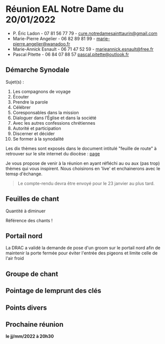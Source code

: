 # Réunion EAL Notre Dame du 20/01/2022

* P. Éric Ladon - 07 81 56 77 79 - cure.notredamesainttaurin@gmail.com
* Marie-Pierre Angelier - 06 82 89 81 99 - marie-pierre.angelier@wanadoo.fr
* Marie-Annick Esnault - 06 71 47 52 59 - marieannick.esnault@free.fr
* Pascal Pitette - 06 84 07 88 57 pascal.pitette@outlook.fr 

## Démarche Synodale

Sujet(s) :

1. Les compagnons de voyage
2. Écouter
3. Prendre la parole
4. Célébrer
5. Coresponsables dans la mission
6. Dialoguer dans l’Église et dans la société
7. Avec les autres confessions chrétiennes
8. Autorité et participation
9. Discerner et décider
10. Se former à la synodalité

Les dix thèmes sont exposés dans le document intitulé "feuille de route" à retrouver sur le site internet du diocèse : [page](https://evreux.catholique.fr/je-me-documente/eglise-universelle/dossiers/synode-pour-une-eglise-synodale-communion-participation-mission/priere-synode-pour-une-eglise-synodale)

Je vous propose de venir à la réunion en ayant réfléchi au ou aux (pas trop) thèmes qui vous inspirent. Nous choisirons en 'live' et enchainerons avec le temsp d'échange.

> Le compte-rendu devra être envoyé pour le 23 janvier au plus tard.

## Feuilles de chant

Quantité à diminuer

Référence des chants !

## Portail nord

La DRAC a validé la demande de pose d'un groom sur le portail nord afin de maintenir la porte fermée pour éviter l'entrée des pigeons et limite celle de l'air froid

## Groupe de chant

## Pointage de lemprunt des clés

## Points divers

## Prochaine réunion

__le jj/mm/2022 à 20h30__
